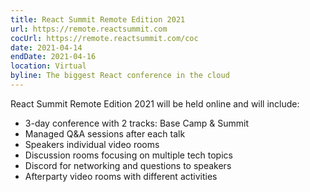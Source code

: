 ```yaml
---
title: React Summit Remote Edition 2021
url: https://remote.reactsummit.com
cocUrl: https://remote.reactsummit.com/coc
date: 2021-04-14
endDate: 2021-04-16
location: Virtual
byline: The biggest React conference in the cloud
---
```


React Summit Remote Edition 2021 will be held online and will include:
* 3-day conference with 2 tracks: Base Camp & Summit
* Managed Q&A sessions after each talk
* Speakers individual video rooms
* Discussion rooms focusing on multiple tech topics
* Discord for networking and questions to speakers
* Afterparty video rooms with different activities
